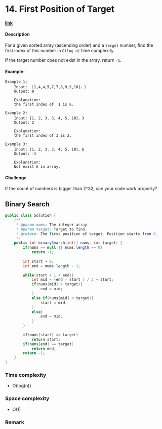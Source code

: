 # 14. First Position of Target

#### [link](https://www.lintcode.com/problem/first-position-of-target/)

#### Description
For a given sorted array (ascending order) and a `target` number, find the first index of this number in `O(log n)` time complexity.

If the target number does not exist in the array, return `-1`.

#### Example:
```
Example 1:
	Input:  [1,4,4,5,7,7,8,9,9,10]，1
	Output: 0
	
	Explanation: 
	the first index of  1 is 0.

Example 2:
	Input: [1, 2, 3, 3, 4, 5, 10]，3
	Output: 2
	
	Explanation: 
	the first index of 3 is 2.

Example 3:
	Input: [1, 2, 3, 3, 4, 5, 10]，6
	Output: -1
	
	Explanation: 
	Not exist 6 in array.
```

#### Challenge
If the count of numbers is bigger than 2^32, can your code work properly?

## Binary Search
```java
public class Solution {
    /**
     * @param nums: The integer array.
     * @param target: Target to find.
     * @return: The first position of target. Position starts from 0.
     */
    public int binarySearch(int[] nums, int target) {
        if(nums == null || nums.length == 0)
            return -1;
            
        int start = 0;
        int end = nums.length - 1;
        
        while(start + 1 < end){
            int mid = (end - start ) / 2 + start;
            if(nums[mid] > target){
                end = mid;
            }
            else if(nums[mid] < target){
                start = mid;
            }
            else{
                end = mid;
            }
        }
        
        if(nums[start] == target)
            return start;
        if(nums[end] == target)
            return end;
        return -1;
    }
}
```
### Time complexity
* O(log(n))
### Space complexity
* O(1)
### Remark